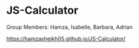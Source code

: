 # JS-Calculator

Group Members: Hamza, Isabelle, Barbara, Adrian

https://hamzasheikh05.github.io/JS-Calculator/
